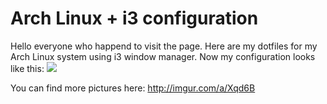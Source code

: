 # Arch Linux + i3 configuration

Hello everyone who happend to visit the page. Here are my dotfiles for my Arch Linux system using i3 window manager.
Now my configuration looks like this:
![](http://i.imgur.com/IJ3sllQ.png)

You can find more pictures here: http://imgur.com/a/Xqd6B
